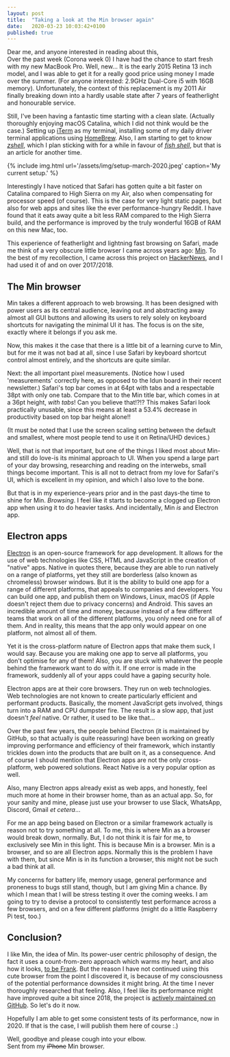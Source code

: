 ```yaml
---
layout: post
title:  "Taking a look at the Min browser again"
date:   2020-03-23 10:03:42+0100
published: true
---
```


Dear me, and anyone interested in reading about this,<br>
Over the past week (Corona week 0) I have had the chance to start fresh with my new MacBook Pro. Well, new... It is the early 2015 Retina 13 inch model, and I was able to get it for a really good price using money I made over the summer. (For anyone interested: 2.9GHz Dual-Core i5 with 16GB memory). Unfortunately, the context of this replacement is my 2011 Air finally breaking down into a hardly usable state after 7 years of featherlight and honourable service. 

Still, I've been having a fantastic time starting with a clean slate. (Actually thoroughly enjoying macOS Catalina, which I did not think would be the case.) Setting up [iTerm](https://iterm2.com/) as my terminal, installing some of my daily driver terminal applications using [HomeBrew](https://brew.sh/). Also, I am starting to get to know [_zshell_](https://en.wikipedia.org/wiki/Z_shell), which I plan sticking with for a while in favour of [_fish shell_](https://fishshell.com), but that is an article for another time.

{% include img.html url='/assets/img/setup-march-2020.jpeg' caption='My current setup.' %}

Interestingly I have noticed that Safari has gotten quite a bit faster on Catalina compared to High Sierra on my Air, also when compensating for processor speed (of course). This is the case for very light static pages, but also for web apps and sites like the ever performance-hungry Reddit. I have found that it eats away quite a bit less RAM compared to the High Sierra build, and the performance is improved by the truly wonderful 16GB of RAM on this new Mac, too.

This experience of featherlight and lightning fast browsing on Safari, made me think of a very obscure little browser I came across years ago: [Min](https://minbrowser.github.io/). To the best of my recollection, I came across this project on [HackerNews](https://news.ycombinator.com/), and I had used it of and on over 2017/2018. 

## The Min browser
Min takes a different approach to web browsing. It has been designed with power users as its central audience, leaving out and abstracting away almost all GUI buttons and allowing its users to rely solely on keyboard shortcuts for navigating the minimal UI it has. The focus is on the site, exactly where it belongs if you ask me. 



Now, this makes it the case that there is a little bit of a learning curve to Min, but for me it was not bad at all, since I use Safari by keyboard shortcut control almost entirely, and the shortcuts are quite similar.

Next: the all important pixel measurements. (Notice how I used 'measurements' correctly here, as opposed to the Idun board in their recent newsletter.)  Safari's top bar comes in at 64pt with tabs and a respectable 38pt with only one tab. 
Compare that to the Min title bar, which comes in at a 36pt height, _with tabs_! Can you believe that!?!? This makes Safari look practically unusable, since this means at least a 53.4% decrease in productivity based on top bar height alone!!

(It must be noted that I use the screen scaling setting between the default and smallest, where most people tend to use it on Retina/UHD devices.)



Well, that is not that important, but one of the things I liked most about Min-and still do love-is its minimal approach to UI. When you spend a large part of your day browsing, researching and reading on the interwebs, small things become important. This is all not to detract from my love for Safari's UI, which is excellent in my opinion, and which I also love to the bone. 

But that is in my experience-years prior and in the past days-the time to shine for Min. _Browsing_. I feel like it starts to become a clogged up Electron app when using it to do heavier tasks. And incidentally, Min _is_ and Electron app.

## Electron apps
[Electron](https://www.electronjs.org) is an open-source framework for app development. It allows for the use of web technologies like CSS, HTML and JavaScript in the creation of "native" apps. Native in quotes there, because they are able to run natively on a range of platforms, yet they still are borderless (also known as chromeless) browser windows. 
But it is the ability to build one app for a range of different platforms, that appeals to companies and developers. You can build one app, and publish them on Windows, Linux, macOS (if Apple doesn't reject them due to privacy concerns) and Android. This saves an incredible amount of time and money, because instead of a few different teams that work on all of the different platforms, you only need one for all of them. And in reality, this means that the app only would appear on one platform, not almost all of them.

Yet it is the cross-platform nature of Electron apps that make them suck, I would say. Because you are making one app to serve all platforms, you don't optimise for any of them! Also, you are stuck with whatever the people behind the framework want to do with it. If one error is made in the framework, suddenly all of your apps could have a gaping security hole. 

Electron apps are at their core browsers. They run on web technologies. Web technologies are not known to create particularly efficient and performant products. Basically, the moment JavaScript gets involved, things turn into a RAM and CPU dumpster fire. The result is a slow app, that just doesn't _feel_ native. Or rather, it used to be like that...

Over the past few years, the people behind Electron (it is maintained by GitHub, so that actually is quite reassuring) have been working on greatly improving performance and efficiency of their framework, which instantly trickles down into the products that are built on it, as a consequence. And of course I should mention that Electron apps are not the only cross-platform, web powered solutions. React Native is a very popular option as well. 

Also, many Electron apps already exist as web apps, and honestly, feel much more at home in their browser home, than as an actual app. So, for your sanity and mine, please just use your browser to use Slack, WhatsApp, Discord, Gmail _et cetera_...



For me an app being based on Electron or a similar framework actually is reason not to try something at all. To me, this is where Min as a browser would break down, normally. But, I do not think it is fair for me, to exclusively see Min in this light. This is because Min is a browser. Min is a browser, and so are all Electron apps. Normally this is the problem I have with them, but since Min is in its function a browser, this might not be such a bad think at all. 

My concerns for battery life, memory usage, general performance and proneness to bugs still stand, though, but I am giving Min a chance. By which I mean that I will be stress testing it over the coming weeks. I am going to try to devise a protocol to consistently test performance across a few browsers, and on a few different platforms (might do a little Raspberry Pi test, too.) 



## Conclusion?
I like Min, the idea of Min. Its power-user centric philosophy of design, the fact it uses a count-from-zero approach which warms my heart, and also how it looks, [to be Frank](https://youtu.be/0lFsS3PDoZA). But the reason I have not continued using this cute browser from the point I discovered it, is because of my consciousness of the potential performance downsides it might bring. At the time I never thoroughly researched that feeling. Also, I feel like its performance might have improved quite a bit since 2018, the project is [actively maintained on GitHub](https://github.com/minbrowser/min). So let's do it now.

Hopefully I am able to get some consistent tests of its performance, now in 2020. If that is the case, I will publish them here of course :.)

Well, goodbye and please cough into your elbow. <br>
Sent from my ~~iPhone~~ Min browser.





